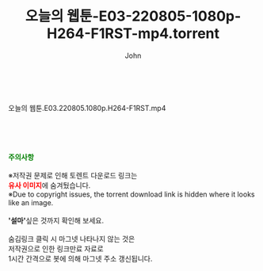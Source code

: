 ﻿---
layout: post
title:  "오늘의 웹툰-E03-220805-1080p-H264-F1RST-mp4.torrent"
author: John
categories: [ 드라마 ]
tags: [  ]
image:  
description: "오늘의 웹툰-E03-220805-1080p-H264-F1RST-mp4 torrent 정보 공유"
toc: true
toc_sticky: true
---

<br>
<div class="view-img">
<a class="view_image" href="https://torrentmobile60.com/bbs/view_image.php?fn=%2Fdata%2Ffile%2Fdrama%2F1742003963_lIT6EAUg_c6d2eaf378f60e4267f37ccf61b053dc1f2dd552.jpg" target="_blank"><img alt="" class="img-tag" content="https://torrentmobile60.com/data/file/drama/1742003963_lIT6EAUg_c6d2eaf378f60e4267f37ccf61b053dc1f2dd552.jpg" itemprop="image" src="https://torrentmobile60.com/data/file/drama/thumb-1742003963_lIT6EAUg_c6d2eaf378f60e4267f37ccf61b053dc1f2dd552_835x2212.jpg"/></a></div><div class="view-content" itemprop="description">
<p>오늘의 웹툰.E03.220805.1080p.H264-F1RST.mp4<br/></p> </div>
    
<br><br><br>
<p data-ke-size="size16"><b><span style="color: green;">주의사항</span></b><br /><br />※저작권 문제로 인해 토렌트 다운로드 링크는<br /><b><span style="color: red;">유사 이미지</span></b>에 숨겨뒀습니다.<br />※Due to copyright issues, the torrent download link is hidden where it looks like an image.<br /><br /><b>'설마'</b>싶은 것까지 확인해 보세요.<br /><br />숨김링크 클릭 시 마그넷 나타나지 않는 것은<br />저작권으로 인한 링크만료 자료로<br />1시간 간격으로 봇에 의해 마그넷 주소 갱신됩니다.</p>
